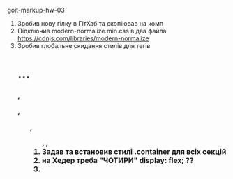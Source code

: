 goit-markup-hw-03

1. Зробив нову гілку в ГітХаб та скопіював на комп
2. Підключив modern-normalize.min.css в два файла https://cdnjs.com/libraries/modern-normalize
3. Зробив глобальне скидання стилів для тегів <h1>...<h3>, <p>, <ul>, <ol>, <a>, <img>
4. Задав та встановив стилі .container для всіх секцій
5. на Хедер треба "ЧОТИРИ" display: flex; ??
6.
